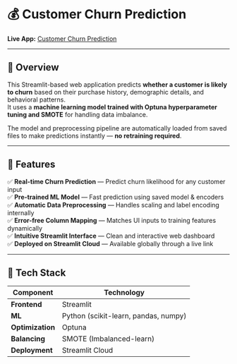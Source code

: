 # 💰 Customer Churn Prediction 

**Live App:** [Customer Churn Prediction](https://customer-churn-prediction-ishita1455.streamlit.app/)

---

## 🧠 Overview

This Streamlit-based web application predicts **whether a customer is likely to churn** based on their purchase history, demographic details, and behavioral patterns.  
It uses a **machine learning model trained with Optuna hyperparameter tuning and SMOTE** for handling data imbalance.

The model and preprocessing pipeline are automatically loaded from saved files to make predictions instantly — **no retraining required**.

---

## 🚀 Features

✅ **Real-time Churn Prediction** — Predict churn likelihood for any customer input  
✅ **Pre-trained ML Model** — Fast prediction using saved model & encoders  
✅ **Automatic Data Preprocessing** — Handles scaling and label encoding internally  
✅ **Error-free Column Mapping** — Matches UI inputs to training features dynamically  
✅ **Intuitive Streamlit Interface** — Clean and interactive web dashboard  
✅ **Deployed on Streamlit Cloud** — Available globally through a live link  

---

## 🧩 Tech Stack

| Component | Technology |
|------------|-------------|
| **Frontend** | Streamlit |
| **ML** | Python (scikit-learn, pandas, numpy) |
| **Optimization** | Optuna |
| **Balancing** | SMOTE (Imbalanced-learn) |
| **Deployment** | Streamlit Cloud |


